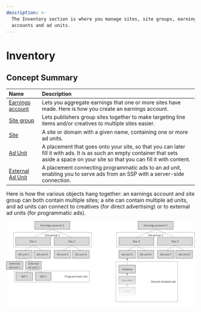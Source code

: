 ```yaml
---
description: >-
  The Inventory section is where you manage sites, site groups, earnings
  accounts and ad units.
---
```


# Inventory

## Concept Summary

| Name | Description |
| :--- | :--- |
| [Earnings account](earnings-accounts.md) | Lets you aggregate earnings that one or more sites have made. Here is how you create an earnings account. |
| [Site group](site-groups.md) | Lets publishers group sites together to make targeting line items and/or creatives to multiple sites easier. |
| [Site](sites.md) | A site or domain with a given name, containing one or more ad units.  |
| [Ad Unit](adunits-1.md) | A placement that goes onto your site, so that you can later fill it with ads. It is as such an empty container that sets aside a space on your site so that you can fill it with content. |
| [External Ad Unit](external-adunits.md) | A placement connecting programmatic ads to an ad unit, enabling you to serve ads from an SSP with a server-side connection. |

Here is how the various objects hang together: an earnings account and site group can both contain multiple sites; a site can contain multiple ad units, and ad units can connect to creatives \(for direct advertising\) or to external ad units \(for programmatic ads\). 

![](../../../.gitbook/assets/202003-inventory-hierarchy.png)

